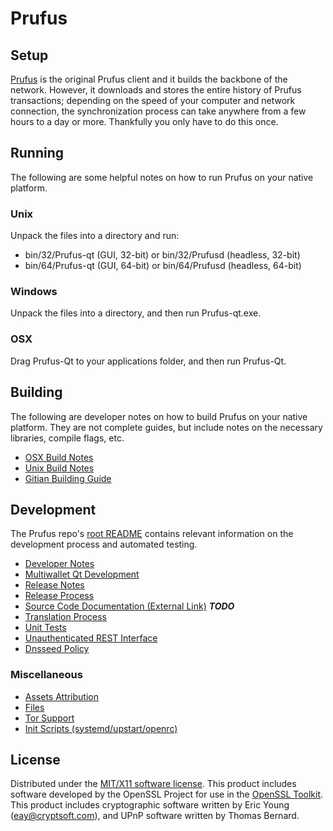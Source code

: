 Prufus
=====================

Setup
---------------------
[Prufus](http://Prufus.co/) is the original Prufus client and it builds the backbone of the network. However, it downloads and stores the entire history of Prufus transactions; depending on the speed of your computer and network connection, the synchronization process can take anywhere from a few hours to a day or more. Thankfully you only have to do this once.

Running
---------------------
The following are some helpful notes on how to run Prufus on your native platform.

### Unix

Unpack the files into a directory and run:

- bin/32/Prufus-qt (GUI, 32-bit) or bin/32/Prufusd (headless, 32-bit)
- bin/64/Prufus-qt (GUI, 64-bit) or bin/64/Prufusd (headless, 64-bit)

### Windows

Unpack the files into a directory, and then run Prufus-qt.exe.

### OSX

Drag Prufus-Qt to your applications folder, and then run Prufus-Qt.

Building
---------------------
The following are developer notes on how to build Prufus on your native platform. They are not complete guides, but include notes on the necessary libraries, compile flags, etc.

- [OSX Build Notes](build-osx.md)
- [Unix Build Notes](build-unix.md)
- [Gitian Building Guide](gitian-building.md)

Development
---------------------
The Prufus repo's [root README](https://github.com/PrufusCoin/Prufus/blob/master/README.md) contains relevant information on the development process and automated testing.

- [Developer Notes](developer-notes.md)
- [Multiwallet Qt Development](multiwallet-qt.md)
- [Release Notes](release-notes.md)
- [Release Process](release-process.md)
- [Source Code Documentation (External Link)](https://dev.visucore.com/bitcoin/doxygen/) ***TODO***
- [Translation Process](translation_process.md)
- [Unit Tests](unit-tests.md)
- [Unauthenticated REST Interface](REST-interface.md)
- [Dnsseed Policy](dnsseed-policy.md)

### Miscellaneous
- [Assets Attribution](assets-attribution.md)
- [Files](files.md)
- [Tor Support](tor.md)
- [Init Scripts (systemd/upstart/openrc)](init.md)

License
---------------------
Distributed under the [MIT/X11 software license](http://www.opensource.org/licenses/mit-license.php).
This product includes software developed by the OpenSSL Project for use in the [OpenSSL Toolkit](https://www.openssl.org/). This product includes
cryptographic software written by Eric Young ([eay@cryptsoft.com](mailto:eay@cryptsoft.com)), and UPnP software written by Thomas Bernard.
